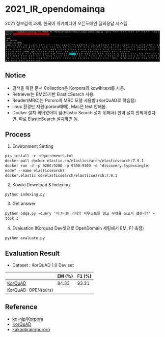 # 2021_IR_opendomainqa
2021 정보검색 과제. 한국어 위키피디아 오픈도메인 질의응답 시스템

 ![1](./image/1.PNG)

## Notice
+ 검색을 위한 문서 Collection은 Korpora의 kowikitext를 사용.
+ Retriever는 BM25기반 ElasticSearch 사용.
+ Reader(MRC)는 Pororo의 MRC 모델 사용함.(KorQuAD로 학습됨)
+ linux 환경만 지원(pororo때매), Mac은 test 안해봄.
+ Docker 설치 되어있어야 됨(Elastic Search 설치 위해서) 만약 설치 안되어있다면, 따로 ElasticSearch 설치하면 됨.

## Process

1. Environment Setting
```console
pip install -r requirements.txt
docker pull docker.elastic.co/elasticsearch/elasticsearch:7.9.1
docker run -d -p 9200:9200 -p 9300:9300 -e "discovery.type=single-node" --name elasticsearch7 docker.elastic.co/elasticsearch/elasticsearch:7.9.1
```

2. Kowiki Download & Indexing
```console
python indexing.py
```

3. Get answer
```console
python odqa.py -query '바그너는 괴테의 파우스트를 읽고 무엇을 쓰고자 했는가?' -topk 3
```

4. Evaluation (Korquad Dev셋으로 OpenDomain 세팅에서 EM, F1 측정)
```console
python evaluate.py
```

## Evaluation Result
 - Dataset : KorQuAD 1.0 Dev set

|                     | EM (%) | F1 (%) |
| ----------------- | ------------ | ------------ |
| [KorQuAD](https://kakaobrain.github.io/pororo/tagging/mrc.html)            | 84.33    | 93.31    |
| KorQuAD-OPEN(ours) |         |         |


## Reference
- [ko-nlp/Korpora](https://github.com/ko-nlp/Korpora)
- [KorQuAD](https://korquad.github.io/KorQuad%201.0/)
- [kakaobrain/pororo](https://github.com/kakaobrain/pororo)
